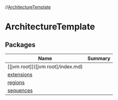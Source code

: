 //[ArchitectureTemplate](index.md)



# ArchitectureTemplate  


## Packages  
  
|  Name|  Summary| 
|---|---|
| [[jvm root]]([jvm root]/index.md) | 
| [extensions](extensions/index.md) | 
| [regions](regions/index.md) | 
| [sequences](sequences/index.md) | 

